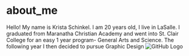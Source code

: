 # about_me
Hello! My name is Krista Schinkel. I am 20 years old, I live in LaSalle. I graduated from Maranatha Christian Academy and went into St. Clair College for an easy 1 year program- General Arts and Science. The following year I then decided to pursue Graphic Design
![GitHub Logo](https://www.metal-archives.com/images/2/3/7/1/23715_artist.jpg?4002)

